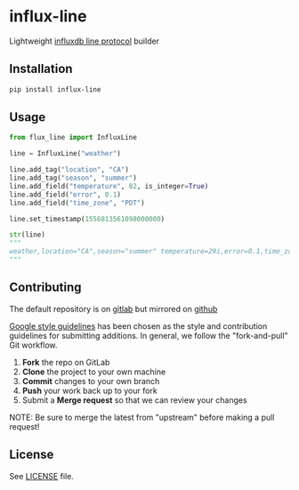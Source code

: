 # influx-line

Lightweight [influxdb line protocol](https://docs.influxdata.com/influxdb/v2.3/write_protocols/line_protocol_tutorial) builder

## Installation

```bash
pip install influx-line
```

## Usage

```python
from flux_line import InfluxLine 

line = InfluxLine("weather")

line.add_tag("location", "CA")
line.add_tag("season", "summer")
line.add_field("temperature", 82, is_integer=True)
line.add_field("error", 0.1)
line.add_field("time_zone", "PDT")

line.set_timestamp(1556813561098000000)

str(line)
"""
weather,location="CA",season="summer" temperature=29i,error=0.1,time_zone="PDT" 1556813561098000000
"""

```

## Contributing

The default repository is on [gitlab](https://gitlab.com/functionoffunction/influx-line) but mirrored on [github](https://github.com/functionoffunction/influx-line)

[Google style guidelines](https://google.github.io/styleguide/) has been chosen as the style and contribution guidelines for submitting additions. In general, we follow the "fork-and-pull" Git workflow.

 1. **Fork** the repo on GitLab
 2. **Clone** the project to your own machine
 3. **Commit** changes to your own branch
 4. **Push** your work back up to your fork
 5. Submit a **Merge request** so that we can review your changes

NOTE: Be sure to merge the latest from "upstream" before making a pull request!

## License

See [LICENSE](https://github.com/functionoffunction/influx-line/blob/main/LICENSE) file.
